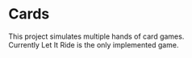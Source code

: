 # Cards
This project simulates multiple hands of card games.  
Currently Let It Ride is the only implemented game.
